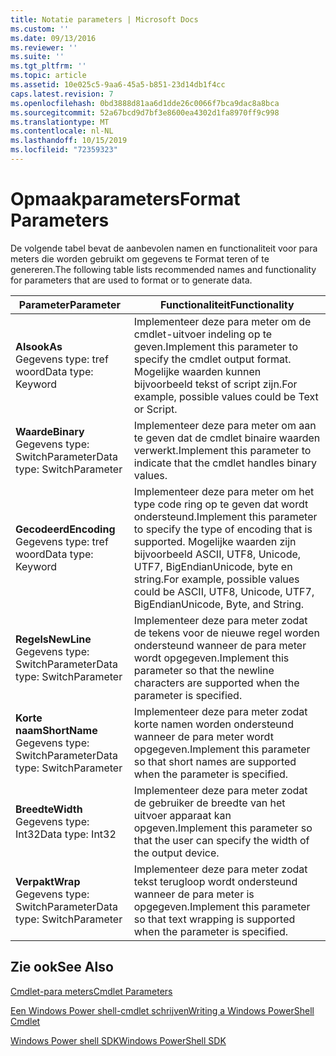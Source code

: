 ```yaml
---
title: Notatie parameters | Microsoft Docs
ms.custom: ''
ms.date: 09/13/2016
ms.reviewer: ''
ms.suite: ''
ms.tgt_pltfrm: ''
ms.topic: article
ms.assetid: 10e025c5-9aa6-45a5-b851-23d14db1f4cc
caps.latest.revision: 7
ms.openlocfilehash: 0bd3888d81aa6d1dde26c0066f7bca9dac8a8bca
ms.sourcegitcommit: 52a67bcd9d7bf3e8600ea4302d1fa8970ff9c998
ms.translationtype: MT
ms.contentlocale: nl-NL
ms.lasthandoff: 10/15/2019
ms.locfileid: "72359323"
---
```

# <a name="format-parameters"></a><span data-ttu-id="e8682-102">Opmaakparameters</span><span class="sxs-lookup"><span data-stu-id="e8682-102">Format Parameters</span></span>

<span data-ttu-id="e8682-103">De volgende tabel bevat de aanbevolen namen en functionaliteit voor para meters die worden gebruikt om gegevens te Format teren of te genereren.</span><span class="sxs-lookup"><span data-stu-id="e8682-103">The following table lists recommended names and functionality for parameters that are used to format or to generate data.</span></span>

|<span data-ttu-id="e8682-104">Parameter</span><span class="sxs-lookup"><span data-stu-id="e8682-104">Parameter</span></span>|<span data-ttu-id="e8682-105">Functionaliteit</span><span class="sxs-lookup"><span data-stu-id="e8682-105">Functionality</span></span>|
|---|---|
|<span data-ttu-id="e8682-106">**Alsook**</span><span class="sxs-lookup"><span data-stu-id="e8682-106">**As**</span></span><br><span data-ttu-id="e8682-107">Gegevens type: tref woord</span><span class="sxs-lookup"><span data-stu-id="e8682-107">Data type: Keyword</span></span>|<span data-ttu-id="e8682-108">Implementeer deze para meter om de cmdlet-uitvoer indeling op te geven.</span><span class="sxs-lookup"><span data-stu-id="e8682-108">Implement this parameter to specify the cmdlet output format.</span></span> <span data-ttu-id="e8682-109">Mogelijke waarden kunnen bijvoorbeeld tekst of script zijn.</span><span class="sxs-lookup"><span data-stu-id="e8682-109">For example, possible values could be Text or Script.</span></span>|
|<span data-ttu-id="e8682-110">**Waarde**</span><span class="sxs-lookup"><span data-stu-id="e8682-110">**Binary**</span></span><br><span data-ttu-id="e8682-111">Gegevens type: SwitchParameter</span><span class="sxs-lookup"><span data-stu-id="e8682-111">Data type: SwitchParameter</span></span>|<span data-ttu-id="e8682-112">Implementeer deze para meter om aan te geven dat de cmdlet binaire waarden verwerkt.</span><span class="sxs-lookup"><span data-stu-id="e8682-112">Implement this parameter to indicate that the cmdlet handles binary values.</span></span>|
|<span data-ttu-id="e8682-113">**Gecodeerd**</span><span class="sxs-lookup"><span data-stu-id="e8682-113">**Encoding**</span></span><br><span data-ttu-id="e8682-114">Gegevens type: tref woord</span><span class="sxs-lookup"><span data-stu-id="e8682-114">Data type: Keyword</span></span>|<span data-ttu-id="e8682-115">Implementeer deze para meter om het type code ring op te geven dat wordt ondersteund.</span><span class="sxs-lookup"><span data-stu-id="e8682-115">Implement this parameter to specify the type of encoding that is supported.</span></span> <span data-ttu-id="e8682-116">Mogelijke waarden zijn bijvoorbeeld ASCII, UTF8, Unicode, UTF7, BigEndianUnicode, byte en string.</span><span class="sxs-lookup"><span data-stu-id="e8682-116">For example, possible values could be ASCII, UTF8, Unicode, UTF7, BigEndianUnicode, Byte, and String.</span></span>|
|<span data-ttu-id="e8682-117">**Regels**</span><span class="sxs-lookup"><span data-stu-id="e8682-117">**NewLine**</span></span><br><span data-ttu-id="e8682-118">Gegevens type: SwitchParameter</span><span class="sxs-lookup"><span data-stu-id="e8682-118">Data type: SwitchParameter</span></span>|<span data-ttu-id="e8682-119">Implementeer deze para meter zodat de tekens voor de nieuwe regel worden ondersteund wanneer de para meter wordt opgegeven.</span><span class="sxs-lookup"><span data-stu-id="e8682-119">Implement this parameter so that the newline characters are supported when the parameter is specified.</span></span>|
|<span data-ttu-id="e8682-120">**Korte naam**</span><span class="sxs-lookup"><span data-stu-id="e8682-120">**ShortName**</span></span><br><span data-ttu-id="e8682-121">Gegevens type: SwitchParameter</span><span class="sxs-lookup"><span data-stu-id="e8682-121">Data type: SwitchParameter</span></span>|<span data-ttu-id="e8682-122">Implementeer deze para meter zodat korte namen worden ondersteund wanneer de para meter wordt opgegeven.</span><span class="sxs-lookup"><span data-stu-id="e8682-122">Implement this parameter so that short names are supported when the parameter is specified.</span></span>|
|<span data-ttu-id="e8682-123">**Breedte**</span><span class="sxs-lookup"><span data-stu-id="e8682-123">**Width**</span></span><br><span data-ttu-id="e8682-124">Gegevens type: Int32</span><span class="sxs-lookup"><span data-stu-id="e8682-124">Data type: Int32</span></span>|<span data-ttu-id="e8682-125">Implementeer deze para meter zodat de gebruiker de breedte van het uitvoer apparaat kan opgeven.</span><span class="sxs-lookup"><span data-stu-id="e8682-125">Implement this parameter so that the user can specify the width of the output device.</span></span>|
|<span data-ttu-id="e8682-126">**Verpakt**</span><span class="sxs-lookup"><span data-stu-id="e8682-126">**Wrap**</span></span><br><span data-ttu-id="e8682-127">Gegevens type: SwitchParameter</span><span class="sxs-lookup"><span data-stu-id="e8682-127">Data type: SwitchParameter</span></span>|<span data-ttu-id="e8682-128">Implementeer deze para meter zodat tekst terugloop wordt ondersteund wanneer de para meter is opgegeven.</span><span class="sxs-lookup"><span data-stu-id="e8682-128">Implement this parameter so that text wrapping is supported when the parameter is specified.</span></span>|
## <a name="see-also"></a><span data-ttu-id="e8682-129">Zie ook</span><span class="sxs-lookup"><span data-stu-id="e8682-129">See Also</span></span>

[<span data-ttu-id="e8682-130">Cmdlet-para meters</span><span class="sxs-lookup"><span data-stu-id="e8682-130">Cmdlet Parameters</span></span>](./cmdlet-parameters.md)

[<span data-ttu-id="e8682-131">Een Windows Power shell-cmdlet schrijven</span><span class="sxs-lookup"><span data-stu-id="e8682-131">Writing a Windows PowerShell Cmdlet</span></span>](./writing-a-windows-powershell-cmdlet.md)

[<span data-ttu-id="e8682-132">Windows Power shell SDK</span><span class="sxs-lookup"><span data-stu-id="e8682-132">Windows PowerShell SDK</span></span>](../windows-powershell-reference.md)
